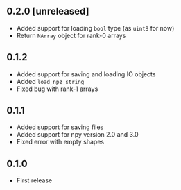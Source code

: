 ## 0.2.0 [unreleased]

- Added support for loading `bool` type (as `uint8` for now)
- Return `NArray` object for rank-0 arrays

## 0.1.2

- Added support for saving and loading IO objects
- Added `load_npz_string`
- Fixed bug with rank-1 arrays

## 0.1.1

- Added support for saving files
- Added support for npy version 2.0 and 3.0
- Fixed error with empty shapes

## 0.1.0

- First release
